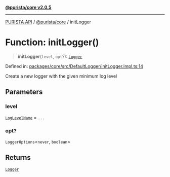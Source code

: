 [**@purista/core v2.0.5**](../README.md)

***

[PURISTA API](../../../packages.md) / [@purista/core](../README.md) / initLogger

# Function: initLogger()

> **initLogger**(`level`, `opt`?): [`Logger`](../classes/Logger.md)

Defined in: [packages/core/src/DefaultLogger/initLogger.impl.ts:14](https://github.com/puristajs/purista/blob/master/packages/core/src/DefaultLogger/initLogger.impl.ts#L14)

Create a new logger with the given minimum log level

## Parameters

### level

[`LogLevelName`](../type-aliases/LogLevelName.md) = `...`

### opt?

`LoggerOptions`\<`never`, `boolean`\>

## Returns

[`Logger`](../classes/Logger.md)
